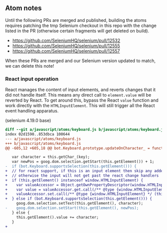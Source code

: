 ## Atom notes

Until the following PRs are merged and published, building the atoms requires patching the tmp
Selenium checkout in this repo with the change listed in the PR (otherwise certain fragments will
get deleted on build).

- https://github.com/SeleniumHQ/selenium/pull/12532
- https://github.com/SeleniumHQ/selenium/pull/12555
- https://github.com/SeleniumHQ/selenium/pull/12557

When these PRs are merged and our Selenium version updated to match, we can delete this note!

### React input operation

React manages the content of input elements, and reverts changes that it did
not handle itself. This means any direct call to `element.value` will be reverted
by React. To get around this, bypass the React `value` function and work directly
with the `HTMLInputElement`. This will still trigger all the React event handling
apparatus.

(selenium 4.19.0 base)

```diff
diff --git a/javascript/atoms/keyboard.js b/javascript/atoms/keyboard.js
index 02d1590..853dbca 100644
--- a/javascript/atoms/keyboard.js
+++ b/javascript/atoms/keyboard.js
@@ -605,12 +605,18 @@ bot.Keyboard.prototype.updateOnCharacter_ = function (key) {

   var character = this.getChar_(key);
   var newPos = goog.dom.selection.getStart(this.getElement()) + 1;
-  if (bot.Keyboard.supportsSelection(this.getElement())) {
+  // for react support, if this is an input element then skip any added value setters
+  // otherwise the input will not get past the react change handlers
+  if (this.getElement() instanceof window.HTMLInputElement) {
+    var valueAccessor = Object.getOwnPropertyDescriptor(window.HTMLInputElement.prototype, 'value');
+    var value = valueAccessor.get.call(/** @type {window.HTMLInputElement} */ (this.getElement()));
+    valueAccessor.set.call(/** @type {window.HTMLInputElement} */ (this.getElement()), value + character);
+  } else if (bot.Keyboard.supportsSelection(this.getElement())) {
     goog.dom.selection.setText(this.getElement(), character);
-    goog.dom.selection.setStart(this.getElement(), newPos);
   } else {
     this.getElement().value += character;
   }
+
```
